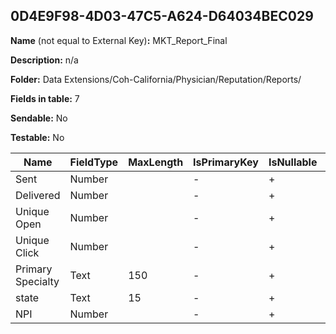 ## 0D4E9F98-4D03-47C5-A624-D64034BEC029

**Name** (not equal to External Key)**:** MKT_Report_Final

**Description:** n/a

**Folder:** Data Extensions/Coh-California/Physician/Reputation/Reports/

**Fields in table:** 7

**Sendable:** No

**Testable:** No

| Name | FieldType | MaxLength | IsPrimaryKey | IsNullable | DefaultValue |
| --- | --- | --- | --- | --- | --- |
| Sent | Number |  | - | + |  |
| Delivered | Number |  | - | + |  |
| Unique Open | Number |  | - | + |  |
| Unique Click | Number |  | - | + |  |
| Primary Specialty | Text | 150 | - | + |  |
| state | Text | 15 | - | + |  |
| NPI | Number |  | - | + |  |
